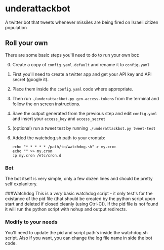 underattackbot
==============

A twitter bot that tweets whenever missiles are being fired on Israeli citizen population

## Roll your own
There are some basic steps you'll need to do to run your own bot:

0. Create a copy of ```config.yaml.default``` and rename it to ```config.yaml```
1. First you'll need to create a twitter app and get your API key and API secret (google it).
2. Place them inside the ```config.yaml``` code where appropriate.
3. Then run ```./underattackbot.py gen-access-tokens``` from the terminal and follow the on screen instructions.
4. Save the output generated from the previous step and edit ```config.yaml``` and insert your ```access_key``` and ```access_secret```
5. (optional) run a tweet test by running ```./underattackbot.py tweet-test```
6. Added the watchdog.sh path to your crontab:

	```
	echo "* * * * * /path/to/watchdog.sh" > my.cron
	echo "" >> my.cron
	cp my.cron /etc/cron.d
	``` 

### Bot
The bot itself is very simple, only a few dozen lines and should be pretty self explanitory.

###Watchdog
This is a *very* basic watchdog script - it only test's for the existance of the pid file (that should be created by the python script upon start and deleted if closed cleanly (using Ctrl-C)).
If the pid file is not found it will run the python script with nohup and output redirects.

### Modify to your needs
You'll need to update the pid and script path's inside the watchdog.sh script.
Also if you want, you can change the log file name in side the bot code.

